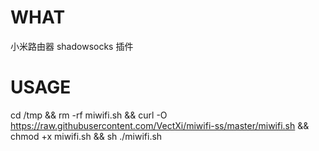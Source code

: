 # WHAT
小米路由器 shadowsocks 插件
# USAGE
cd /tmp && rm -rf miwifi.sh && curl -O https://raw.githubusercontent.com/VectXi/miwifi-ss/master/miwifi.sh && chmod +x miwifi.sh && sh ./miwifi.sh
